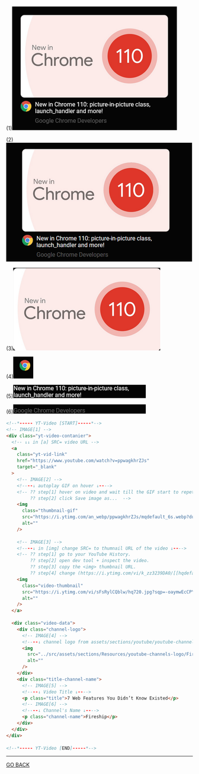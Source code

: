 (1)![Alt text](../IMAGES/HTML/MAIN%20-%20%5B%20Resources%20%5D%20YT-Video/Screenshot%202023-02-16%20at%2010-40-13%20Me%20-%20DAY%203.png)

(2)![Alt text](../IMAGES/HTML/MAIN%20-%20%5B%20Resources%20%5D%20YT-Video/MAIN%20-%20%5B%20Resources%20%5D%20YT-Video.gif)

(3)![Alt text](../IMAGES/HTML/MAIN%20-%20%5B%20Resources%20%5D%20YT-Video/Screenshot%202023-02-16%20at%2010-40-27%20Me%20-%20DAY%203.png)

(4)![Alt text](../IMAGES/HTML/MAIN%20-%20%5B%20Resources%20%5D%20YT-Video/Screenshot%202023-02-16%20at%2010-40-46%20Me%20-%20DAY%203.png)

(5)![Alt text](../IMAGES/HTML/MAIN%20-%20%5B%20Resources%20%5D%20YT-Video/Screenshot%202023-02-16%20at%2010-40-32%20Me%20-%20DAY%203.png)

(6)![Alt text](../IMAGES/HTML/MAIN%20-%20%5B%20Resources%20%5D%20YT-Video/Screenshot%202023-02-16%20at%2010-40-41%20Me%20-%20DAY%203.png)

```html
<!--*----- YT-Video [START]-----*-->
<!-- IMAGE[1] -->
<div class="yt-video-contanier">
  <!-- ↓↓ in [a] SRC= video URL -->
  <a
    class="yt-vid-link"
    href="https://www.youtube.com/watch?v=ppwagkhrZJs"
    target="_blank"
  >
    <!-- IMAGE[2] -->
    <!----↓ autoplay GIF on hover ↓---->
    <!-- ?? step[1] hover on video and wait till the GIF start to repet it self.
         ?? step[2] click Save image as...  -->
    <img
      class="thumbnail-gif"
      src="https://i.ytimg.com/an_webp/ppwagkhrZJs/mqdefault_6s.webp?du=3000&sqp=CMOZsp8G&rs=AOn4CLA_BGeaw36UHM1ULhWN-v6XXyrvYQ"
      alt=""
    />

    <!-- IMAGE[3] -->
    <!----↓ in [img] change SRC= to thumnail URL of the video ↓---->
    <!-- ?? step[1] go to your YouTube History.
         ?? step[2] open dev tool + inspect the video.
         ?? step[3] copy the <img> thumbnail URL.
         ?? step[4] change (https://i.ytimg.com/vi/k_zz3239DA0/[[hqdefault]].jpg?sqp=) to /hq720.jpg? - to have a hight resolution thumbnail -->
    <img
      class="video-thumbnail"
      src="https://i.ytimg.com/vi/sFsRylCQblw/hq720.jpg?sqp=-oaymwEcCPYBEIoBSFXyq4qpAw4IARUAAIhCGAFwAcABBg==&rs=AOn4CLC8xgeRFJtMXzDiJSPb40esigtifA"
      alt=""
    />
  </a>

  <div class="video-data">
    <div class="channel-logo">
      <!-- IMAGE[4] -->
      <!----↓ channel logo from assets/sections/youtube/youtube-channels-logo ↓---->
      <img
        src="../src/assets/sections/Resources/youtube-channels-logo/Fireship.jpg"
        alt=""
      />
    </div>
    <div class="title-channel-name">
      <!-- IMAGE[5] -->
      <!----↓ Video Title ↓---->
      <p class="title">7 Web Features You Didn’t Know Existed</p>
      <!-- IMAGE[6] -->
      <!----↓ Channel's Name ↓---->
      <p class="channel-name">Fireship</p>
    </div>
  </div>
</div>

<!--*----- YT-Video [END]-----*-->
```

<hr>

[GO BACK](../HTML%20COMMENTS.md)
